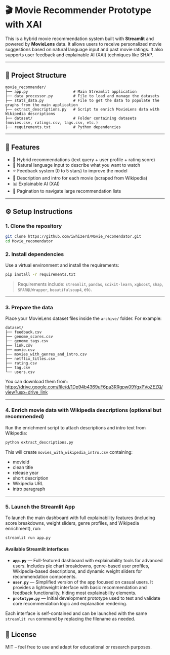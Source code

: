 
# 🎬 Movie Recommender Prototype with XAI

This is a hybrid movie recommendation system built with **Streamlit** and powered by **MovieLens** data. It allows users to receive personalized movie suggestions based on natural language input and past movie ratings. It also supports user feedback and explainable AI (XAI) techniques like SHAP.

---

## 📂 Project Structure

```
movie_recommender/
├── app.py                    # Main Streamlit application
├── data_processor.py         # File to load and manage the datasets
├── stats_data.py             # File to get the data to populate the graphs from the main application
├── extract_descriptions.py   # Script to enrich MovieLens data with Wikipedia descriptions
├── dataset/                  # Folder containing datasets (movies.csv, ratings.csv, tags.csv, etc.)
├── requirements.txt          # Python dependencies
```

---

## 🚀 Features

- 🎯 Hybrid recommendations (text query + user profile + rating score)
- 💬 Natural language input to describe what you want to watch
- ⭐ Feedback system (0 to 5 stars) to improve the model
- 📖 Description and intro for each movie (scraped from Wikipedia)
- 📊 Explainable AI (XAI)
- 📄 Pagination to navigate large recommendation lists

---

## ⚙️ Setup Instructions

### 1. Clone the repository

```bash
git clone https://github.com/iwhizerd/Movie_recomendator.git
cd Movie_recomendator
```

### 2. Install dependencies

Use a virtual environment and install the requirements:

```bash
pip install -r requirements.txt
```

> Requirements include: `streamlit`, `pandas`, `scikit-learn`, `xgboost`, `shap`, `SPARQLWrapper`, `beautifulsoup4`, etc.

---

### 3. Prepare the data

Place your MovieLens dataset files inside the `archive/` folder. For example:

```
dataset/
├── feedback.csv
├── genome_scores.csv
├── genome_tags.csv
├── link.csv
├── movie.csv
├── movies_with_genres_and_intro.csv
├── netflix_titles.csv
├── rating.csv
├── tag.csv
└── users.csv
```

You can download them from: https://drive.google.com/file/d/1Dp94b4369uF6pa3RRgpw09YgxPVoZEZQ/view?usp=drive_link

---

### 4. Enrich movie data with Wikipedia descriptions (optional but recommended)

Run the enrichment script to attach descriptions and intro text from Wikipedia:

```bash
python extract_descriptions.py
```

This will create `movies_with_wikipedia_intro.csv` containing:
- movieId
- clean title
- release year
- short description
- Wikipedia URL
- intro paragraph

---


### 5. Launch the Streamlit App

To launch the main dashboard with full explainability features (including score breakdowns, weight sliders, genre profiles, and Wikipedia enrichment), run:

```bash
streamlit run app.py
```

#### Available Streamlit interfaces

- **`app.py`** — Full-featured dashboard with explainability tools for advanced users. Includes pie chart breakdowns, genre-based user profiles, Wikipedia-based descriptions, and dynamic weight sliders for recommendation components.
- **`user.py`** — Simplified version of the app focused on casual users. It provides a lightweight interface with basic recommendation and feedback functionality, hiding most explainability elements.
- **`prototype.py`** — Initial development prototype used to test and validate core recommendation logic and explanation rendering.

Each interface is self-contained and can be launched with the same `streamlit run` command by replacing the filename as needed.


## 📄 License

MIT – feel free to use and adapt for educational or research purposes.

